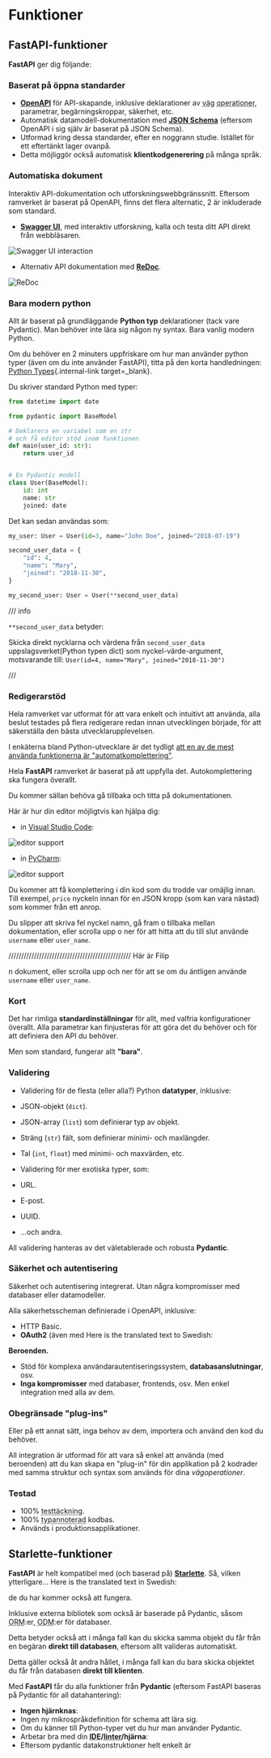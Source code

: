 # Funktioner

## FastAPI-funktioner

**FastAPI** ger dig följande:

### Baserat på öppna standarder

* <a href="https://github.com/OAI/OpenAPI-Specification" class="external-link" target="_blank"><strong>OpenAPI</strong></a> för API-skapande, inklusive deklarationer av <abbr title="även känd som: endpoints, routes">väg</abbr> <abbr title="även känd som HTTP-metoder, såsom POST, GET, PUT, DELETE">operationer</abbr>, parametrar, begärningskroppar, säkerhet, etc.
* Automatisk datamodell-dokumentation med <a href="https://json-schema.org/" class="external-link" target="_blank"><strong>JSON Schema</strong></a> (eftersom OpenAPI i sig själv är baserat på JSON Schema).
* Utformad kring dessa standarder, efter en noggrann studie. Istället för ett eftertänkt lager ovanpå.
* Detta möjliggör också automatisk **klientkodgenerering** på många språk.

### Automatiska dokument

Interaktiv API-dokumentation och utforskningswebbgränssnitt. Eftersom ramverket är baserat på OpenAPI, finns det flera alternatic, 2 är inkluderade som standard.

* <a href="https://github.com/swagger-api/swagger-ui" class="external-link" target="_blank"><strong>Swagger UI</strong></a>, med interaktiv utforskning, kalla och testa ditt API direkt från webbläsaren.

![Swagger UI interaction](https://fastapi.tiangolo.com/img/index/index-03-swagger-02.png)

* Alternativ API dokumentation med <a href="https://github.com/Rebilly/ReDoc" class="external-link" target="_blank"><strong>ReDoc</strong></a>.

![ReDoc](https://fastapi.tiangolo.com/img/index/index-06-redoc-02.png)

### Bara modern python

Allt är baserat på grundläggande **Python typ** deklarationer (tack vare Pydantic). Man behöver inte lära sig någon ny syntax. Bara vanlig modern Python.

Om du behöver en 2 minuters uppfriskare om hur man använder python typer (även om du inte använder FastAPI), titta på den korta handledningen: [Python Types](python-types.md){.internal-link target=_blank}.

Du skriver standard Python med typer:

```Python
from datetime import date

from pydantic import BaseModel

# Deklarera en variabel som en str
# och få editor stöd inom funktionen
def main(user_id: str):
    return user_id


# En Pydantic modell
class User(BaseModel):
    id: int
    name: str
    joined: date
```

Det kan sedan användas som:

```Python
my_user: User = User(id=3, name="John Doe", joined="2018-07-19")

second_user_data = {
    "id": 4,
    "name": "Mary",
    "joined": "2018-11-30",
}

my_second_user: User = User(**second_user_data)
```

/// info

`**second_user_data` betyder:

Skicka direkt nycklarna och värdena från `second_user_data` uppslagsverket(Python typen dict) som nyckel-värde-argument, motsvarande till: `User(id=4, name="Mary", joined="2018-11-30")`

///

### Redigerarstöd

Hela ramverket var utformat för att vara enkelt och intuitivt att använda, alla beslut testades på flera redigerare redan innan utvecklingen började, för att säkerställa den bästa utvecklarupplevelsen.

I enkäterna bland Python-utvecklare är det tydligt <a href="https://www.jetbrains.com/research/python-developers-survey-2017/#tools-and-features" class="external-link" target="_blank">att en av de mest använda funktionerna är "automatkomplettering"</a>.

Hela **FastAPI** ramverket är baserat på att uppfylla det. Autokomplettering ska fungera överallt.

Du kommer sällan behöva gå tillbaka och titta på dokumentationen.

Här är hur din editor möjligtvis kan hjälpa dig:

* in <a href="https://code.visualstudio.com/" class="external-link" target="_blank">Visual Studio Code</a>:

![editor support](https://fastapi.tiangolo.com/img/vscode-completion.png)

* in <a href="https://www.jetbrains.com/pycharm/" class="external-link" target="_blank">PyCharm</a>:

![editor support](https://fastapi.tiangolo.com/img/pycharm-completion.png)

Du kommer att få komplettering i din kod som du trodde var omäjlig innan. Till exempel, `price` nyckeln innan för en JSON kropp (som kan vara nästad) som kommer från ett anrop.

Du slipper att skriva fel nyckel namn, gå fram o tillbaka mellan dokumentation, eller scrolla upp o ner för att hitta att du till slut använde `username` eller `user_name`.

////////////////////////////////////////////////
Här är Filip

n dokument, eller scrolla upp och ner för att se om du äntligen använde `username` eller `user_name`.

### Kort

Det har rimliga **standardinställningar** för allt, med valfria konfigurationer överallt. Alla parametrar kan finjusteras för att göra det du behöver och för att definiera den API du behöver.

Men som standard, fungerar allt **"bara"**.

### Validering

* Validering för de flesta (eller alla?) Python **datatyper**, inklusive:
* JSON-objekt (`dict`).
* JSON-array (`list`) som definierar typ av objekt.
* Sträng (`str`) fält, som definierar minimi- och maxlängder.
* Tal (`int`, `float`) med minimi- och maxvärden, etc.

* Validering för mer exotiska typer, som:
* URL.
* E-post.
* UUID.
* ...och andra.

All validering hanteras av det väletablerade och robusta **Pydantic**.

### Säkerhet och autentisering

Säkerhet och autentisering integrerat. Utan några kompromisser med databaser eller datamodeller.

Alla säkerhetsscheman definierade i OpenAPI, inklusive:

* HTTP Basic.
* **OAuth2** (även med Here is the translated text to Swedish:

**Beroenden.**
* Stöd för komplexa användarautentiseringssystem, **databasanslutningar**, osv.
* **Inga kompromisser** med databaser, frontends, osv. Men enkel integration med alla av dem.

### Obegränsade "plug-ins"

Eller på ett annat sätt, inga behov av dem, importera och använd den kod du behöver.

All integration är utformad för att vara så enkel att använda (med beroenden) att du kan skapa en "plug-in" för din applikation på 2 kodrader med samma struktur och syntax som används för dina *vägoperationer*.

### Testad

* 100% <abbr title="Mängden kod som automatiskt testas">testtäckning</abbr>.
* 100% <abbr title="Python-typannoteringar, med detta kan din redigerare och externa verktyg ge dig bättre stöd">typannoterad</abbr> kodbas.
* Används i produktionsapplikationer.

## Starlette-funktioner

**FastAPI** är helt kompatibel med (och baserad på) <a href="https://www.starlette.io/" class="external-link" target="_blank"><strong>Starlette</strong></a>. Så, vilken ytterligare... Here is the translated text in Swedish:

de du har kommer också att fungera.

Inklusive externa bibliotek som också är baserade på Pydantic, såsom <abbr title="Object-Relational Mapper">ORM</abbr>:er, <abbr title="Object-Document Mapper">ODM</abbr>:er för databaser.

Detta betyder också att i många fall kan du skicka samma objekt du får från en begäran **direkt till databasen**, eftersom allt valideras automatiskt.

Detta gäller också åt andra hållet, i många fall kan du bara skicka objektet du får från databasen **direkt till klienten**.

Med **FastAPI** får du alla funktioner från **Pydantic** (eftersom FastAPI baseras på Pydantic för all datahantering):

* **Ingen hjärnknas**:
* Ingen ny mikrospråkdefinition för schema att lära sig.
* Om du känner till Python-typer vet du hur man använder Pydantic.
* Arbetar bra med din **<abbr title="Integrated Development Environment, similar to a code editor">IDE</abbr>/<abbr title="Ett program som letar kod- och eller formatteringsfel">linter</abbr>/hjärna**:
* Eftersom pydantic datakonstruktioner helt enkelt är
